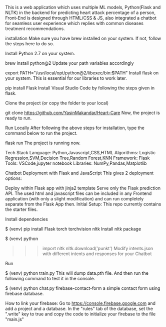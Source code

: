 This is a web application which uses multiple ML models, Python(Flask and NLTK) in the backend for predicting heart attack percentage of a person, Front-End is designed through HTML/CSS & JS, also integrated a chatbot for seamless user experience which replies with common diseases treatment recommendations.

installation
Make sure you have brew installed on your system. If not, follow the steps here to do so.

Install Python 2.7 on your system.

  brew install python@2
Update your path variables accordingly

  export PATH="/usr/local/opt/python@2/libexec/bin:$PATH"
Install flask on your system. This is essential for our libraries to work later.

 pip install Flask
Install Visual Studio Code by following the steps given in flask.

Clone the project (or copy the folder to your local)

  git clone https://github.com/YasinMakandar/Heart-Care
Now, the project is ready to run.

Run Locally
After following the above steps for installation, type the command below to run the project.

  flask run
The project is running now.

Tech Stack
Language: Python,Javascript,CSS,HTML Algorithms: Logistic Regression,SVM,Decision Tree,Random Forest,KNN Framework: Flask Tools: VSCode,jupyter notebook Libraries: NumPy,Pandas,Matplotlib

Chatbot Deployment with Flask and JavaScript
This gives 2 deployment options:

Deploy within Flask app with jinja2 template
Serve only the Flask prediction API. The used html and javascript files can be included in any Frontend application (with only a slight modification) and can run completely separate from the Flask App then.
Initial Setup:
This repo currently contains the starter files.

Install dependencies

$ (venv) pip install Flask torch torchvision nltk
Install nltk package

$ (venv) python
>>> import nltk
>>> nltk.download('punkt')
Modify intents.json with different intents and responses for your Chatbot

Run

$ (venv) python train.py
This will dump data.pth file. And then run the following command to test it in the console.

$ (venv) python chat.py
firebase-contact-form
a simple contact form using firebase database.

How to link your firebase:
Go to https://console.firebase.google.com and add a project and a database. In the "rules" tab of the database, set the ".write" key to true and copy the code to initialize your firebase to the file "main.js"

